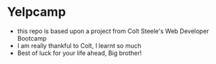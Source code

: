 # Yelpcamp

* this repo is based upon a project from Colt Steele's Web Developer Bootcamp
* I am really thankful to Colt, I learnt so much
* Best of luck for your life ahead, Big brother!